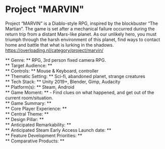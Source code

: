 # Project "MARVIN" # 

Project “MARVIN” is a Diablo-style RPG, inspired by the blockbuster “The Martian”. The game is set after a mechanical failure occurred during the return trip from a distant Mars-like planet. As our unlikely hero, you must triumph through the harsh environment of this planet, find ways to contact home and battle that what is lurking in the shadows.
https://overloading.nl/category/project/marvin/

** Genre: ** RPG, 3rd person fixed camera RPG.  
** Target Audience: **  
** Controls: ** Mouse & Keyboard, controller  
** Thematic Setting: ** Sci-fi, abandoned planet, strange creatures  
** Tech Stack: ** Unity 2019+, Blender, Gimp, Audacity  
** Platform(s): ** Steam, Android  
** Game Moment: **  - Find clues on what happened, and get out of the current room/situation.  
** Game Summary: **  
** Core Player Experience: **  
** Central Theme: **  
** Design Pillar: **  
** Anticipated Remarkability: **  
** Anticipated Steam Early Access Launch date: **  
** Feature Development Priorities: **  
** Comparative Products: **  